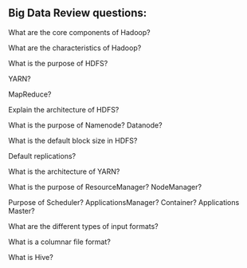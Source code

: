 ## Big Data Review questions:

What are the core components of Hadoop?

What are the characteristics of Hadoop?

What is the purpose of HDFS?

YARN?

MapReduce?

Explain the architecture of HDFS?

What is the purpose of Namenode? Datanode?

What is the default block size in HDFS?

Default replications?

What is the architecture of YARN?

What is the purpose of ResourceManager? NodeManager?

Purpose of Scheduler? ApplicationsManager? Container? Applications Master?

What are the different types of input formats?

What is a columnar file format?

What is Hive?
